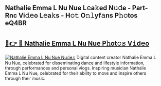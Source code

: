 ## Nathalie Emma L Nu Nue L𝚎a𝚔ed N𝚞𝚍e - Part-Rnc Vi𝚍𝚎o L𝚎a𝚔s - H𝚘𝚝 O𝚗𝚕yf𝚊ns P𝚑𝚘tos eQ4BR

# <h2><a href="http://kf217x.oniu.top/?m=Nathalie+Emma+L+Nu+Nue">🔗👉 🔴 Nathalie Emma L Nu Nue P𝚑ot𝚘𝚜 V𝚒d𝚎o</a></h2>

[![Nathalie Emma L Nu Nue Nu𝚍e𝚜](https://i.imgur.com/0qMVB7G.gif)](http://kf217x.oniu.top/?m=Nathalie+Emma+L+Nu+Nue)
Digital content creator Nathalie Emma L Nu Nue, celebrated for disseminating dance and lifestyle information, through performances and personal vlogs. Inspiring musician Nathalie Emma L Nu Nue, celebrated for their ability to move and inspire others through their music.  
